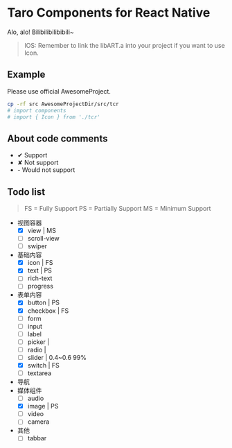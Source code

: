 # Taro Components for React Native

Alo, alo! Bilibilibilibibili~

> IOS: Remember to link the libART.a into your project if you want to use Icon.

## Example

Please use official AwesomeProject.

```bash
cp -rf src AwesomeProjectDir/src/tcr
# import components
# import { Icon } from './tcr'
```

## About code comments

- ✔ Support
- ✘ Not support
- \- Would not support

## Todo list

> FS = Fully Support
> PS = Partially Support
> MS = Minimum Support

- 视图容器
  - [x] view | MS
  - [ ] scroll-view
  - [ ] swiper
- 基础内容
  - [x] icon | FS
  - [x] text | PS
  - [ ] rich-text
  - [ ] progress
- 表单内容
  - [x] button | PS
  - [x] checkbox | FS
  - [ ] form
  - [ ] input
  - [ ] label
  - [ ] picker | 
  - [ ] radio | 
  - [ ] slider | 0.4~0.6 99%
  - [x] switch | FS
  - [ ] textarea
- 导航
- 媒体组件
  - [ ] audio
  - [x] image | PS
  - [ ] video
  - [ ] camera
- 其他
  - [ ] tabbar
